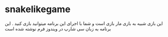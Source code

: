 # snakelikegame

این بازی شبیه به بازی مار بازی است و شما با اجرای این برنامه میتوانید بازی کنید . این برنامه به زبان سی شارپ در ویندوز فرم نوشته شده است
